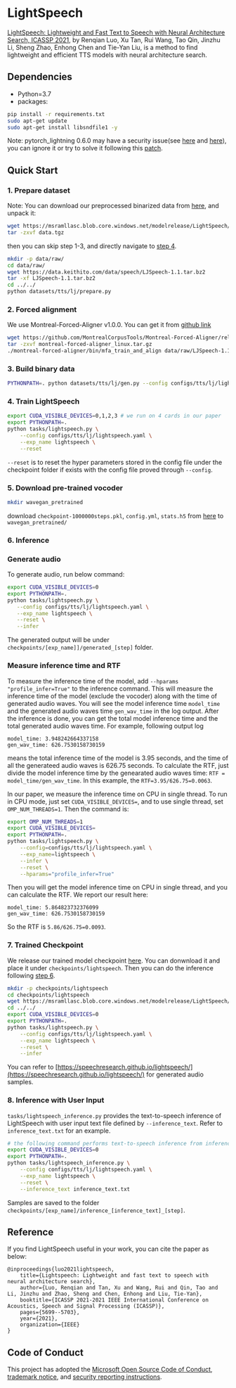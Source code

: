 # LightSpeech
[LightSpeech: Lightweight and Fast Text to Speech with Neural Architecture Search, ICASSP 2021](https://arxiv.org/abs/2102.04040), by Renqian Luo, Xu Tan, Rui Wang, Tao Qin, Jinzhu Li, Sheng Zhao, Enhong Chen and Tie-Yan Liu, is a method to find lightweight and efficient TTS models with neural architecture search.

## Dependencies
- Python=3.7
- packages:
```bash
pip install -r requirements.txt
sudo apt-get update
sudo apt-get install libsndfile1 -y
```
Note: pytorch_lightning 0.6.0 may have a security issue(see [here](https://github.com/advisories/GHSA-r5qj-cvf9-p85h) and [here](https://github.com/PyTorchLightning/pytorch-lightning/pull/12212)), you can ignore it or try to solve it following this [patch](https://github.com/PyTorchLightning/pytorch-lightning/commit/8b7a12c52e52a06408e9231647839ddb4665e8ae).

## Quick Start

### 1. Prepare dataset

Note: You can download our preprocessed binarized data from [here](https://msramllasc.blob.core.windows.net/modelrelease/LightSpeech/data.tgz), and unpack it:
```bash
wget https://msramllasc.blob.core.windows.net/modelrelease/LightSpeech/data.tgz
tar -zxvf data.tgz
```
then you can skip step 1-3, and directly navigate to [step 4](#4-train-lightspeech).

```bash
mkdir -p data/raw/
cd data/raw/
wget https://data.keithito.com/data/speech/LJSpeech-1.1.tar.bz2
tar -xf LJSpeech-1.1.tar.bz2
cd ../../
python datasets/tts/lj/prepare.py
```
### 2. Forced alignment
We use Montreal-Forced-Aligner v1.0.0. You can get it from [github link](https://github.com/MontrealCorpusTools/Montreal-Forced-Aligner/releases/tag/v1.0.0)
```bash
wget https://github.com/MontrealCorpusTools/Montreal-Forced-Aligner/releases/download/v1.0.1/montreal-forced-aligner_linux.tar.gz
tar -zxvf montreal-forced-aligner_linux.tar.gz
./montreal-forced-aligner/bin/mfa_train_and_align data/raw/LJSpeech-1.1/mfa_input data/raw/LJSpeech-1.1/dict_mfa.txt data/raw/LJSpeech-1.1/mfa_outputs -t ./montreal-forced-aligner/tmp -j 24
```

### 3. Build binary data
```bash
PYTHONPATH=. python datasets/tts/lj/gen.py --config configs/tts/lj/lightspeech.yaml
```

### 4. Train LightSpeech
```bash
export CUDA_VISIBLE_DEVICES=0,1,2,3 # we run on 4 cards in our paper
export PYTHONPATH=.
python tasks/lightspeech.py \
    --config configs/tts/lj/lightspeech.yaml \
    --exp_name lightspeech \
    --reset
```
`--reset` is to reset the hyper parameters stored in the config file under the checkpoint folder if exists with the config file proved through `--config`.

### 5. Download pre-trained vocoder
```bash
mkdir wavegan_pretrained
```
download `checkpoint-1000000steps.pkl`, `config.yml`, `stats.h5` from [here](https://drive.google.com/open?id=1XRn3s_wzPF2fdfGshLwuvNHrbgD0hqVS) to `wavegan_pretrained/`
   
### 6. Inference
### Generate audio
To generate audio, run below command:
 ```bash
export CUDA_VISIBLE_DEVICES=0
export PYTHONPATH=.
python tasks/lightspeech.py \
    --config configs/tts/lj/lightspeech.yaml \
    --exp_name lightspeech \
    --reset \
    --infer
```
The generated output will be under `checkpoints/[exp_name]]/generated_[step]` folder.

### Measure inference time and RTF
To measure the inference time of the model, add `--hparams "profile_infer=True"` to the inference command. This will measure the inference time of the model (exclude the vocoder) along with the time of generated audio waves. You will see the model inference time `model_time` and the generated audio waves time `gen_wav_time` in the log output. After the inference is done, you can get the total model inference time and the total generated audio waves time. For example, following output log
```
model_time: 3.948242664337158
gen_wav_time: 626.7530158730159
```
means the total inference time of the model is 3.95 seconds, and the time of all the generateed audio waves is 626.75 seconds. To calculate the RTF, just divide the model inference time by the genearated audio waves time: `RTF = model_time/gen_wav_time`. In this example, the `RTF=3.95/626.75=0.0063`.

In our paper, we measure the inference time on CPU in single thread. To run in CPU mode, just set `CUDA_VISIBLE_DEVICES=`, and to use single thread, set `OMP_NUM_THREADS=1`. Then the command is:
```bash
export OMP_NUM_THREADS=1
export CUDA_VISIBLE_DEVICES=
export PYTHONPATH=.
python tasks/lightspeech.py \
    --config=configs/tts/lj/lightspeech.yaml \
    --exp_name=lightspeech \
    --infer \
    --reset \
    --hparams="profile_infer=True"
```
Then you will get the model inference time on CPU in single thread, and you can calculate the RTF. We report our result here:
```
model_time: 5.864823732376099
gen_wav_time: 626.7530158730159
```
So the RTF is `5.86/626.75=0.0093`.

### 7. Trained Checkpoint
We release our trained model checkpoint [here](https://msramllasc.blob.core.windows.net/modelrelease/LightSpeech/model_ckpt_steps_100000.ckpt). You can donwnload it and place it under `checkpoints/lightspeech`. Then you can do the inference following [step 6](#6-inference).
```bash
mkdir -p checkpoints/lightspeech
cd checkpoints/lightspeech
wget https://msramllasc.blob.core.windows.net/modelrelease/LightSpeech/model_ckpt_steps_100000.ckpt
cd ../../
export CUDA_VISIBLE_DEVICES=0
export PYTHONPATH=.
python tasks/lightspeech.py \
    --config configs/tts/lj/lightspeech.yaml \
    --exp_name lightspeech \
    --reset \
    --infer
```

You can refer to [https://speechresearch.github.io/lightspeech/](https://speechresearch.github.io/lightspeech/) for generated audio samples.

### 8. Inference with User Input
`tasks/lightspeech_inference.py` provides the text-to-speech inference of LightSpeech with user input text file defined by `--inference_text`. Refer to `inference_text.txt` for an example.
```bash
# the following command performs text-to-speech inference from inference_text.txt
export CUDA_VISIBLE_DEVICES=0
export PYTHONPATH=.
python tasks/lightspeech_inference.py \
    --config configs/tts/lj/lightspeech.yaml \
    --exp_name lightspeech \
    --reset \
    --inference_text inference_text.txt
```

Samples are saved to the folder `checkpoints/[exp_name]/inference_[inference_text]_[step]`.

## Reference

If you find LightSpeech useful in your work, you can cite the paper as below:

    @inproceedings{luo2021lightspeech,
        title={Lightspeech: Lightweight and fast text to speech with neural architecture search},
        author={Luo, Renqian and Tan, Xu and Wang, Rui and Qin, Tao and Li, Jinzhu and Zhao, Sheng and Chen, Enhong and Liu, Tie-Yan},
        booktitle={ICASSP 2021-2021 IEEE International Conference on Acoustics, Speech and Signal Processing (ICASSP)},
        pages={5699--5703},
        year={2021},
        organization={IEEE}
    }

## Code of Conduct
This project has adopted the [Microsoft Open Source Code of Conduct](https://opensource.microsoft.com/codeofconduct),
[trademark notice](https://docs.opensource.microsoft.com/releasing/), and [security reporting instructions](https://docs.opensource.microsoft.com/releasing/maintain/security/).
